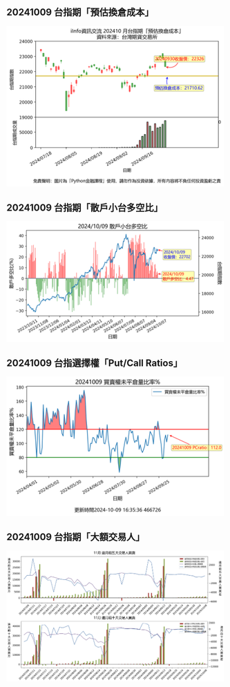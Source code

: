 ## 20241009 台指期「預估換倉成本」
![](images/txfcost.png)

## 20241009 台指期「散戶小台多空比」
![](images/bbiri.png)

## 20241009 台指選擇權「Put/Call Ratios」
![](images/pcratio.png)

## 20241009 台指期「大額交易人」
![](images/blocktrade.png)

